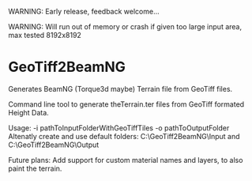 WARNING: Early release, feedback welcome...

WARNING: Will run out of memory or crash if given too large input area, max tested 8192x8192

# GeoTiff2BeamNG
Generates BeamNG (Torque3d maybe) Terrain file from GeoTiff files.

Command line tool to generate theTerrain.ter files from GeoTiff formated Height Data.

Usage: -i pathToInputFolderWithGeoTiffTiles -o pathToOutputFolder
Altenatly create and use default folders: C:\GeoTiff2BeamNG\Input and C:\GeoTiff2BeamNG\Output



Future plans:
Add support for custom material names and layers, to also paint the terrain.
